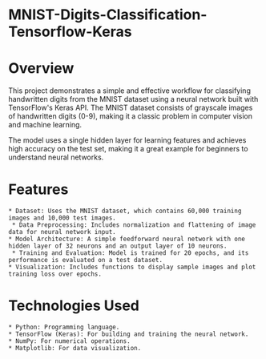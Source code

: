 # MNIST-Digits-Classification-Tensorflow-Keras

# Overview

This project demonstrates a simple and effective workflow for classifying handwritten digits from the MNIST dataset using a neural network built with TensorFlow's Keras API. The MNIST dataset consists of grayscale images of handwritten digits (0-9), making it a classic problem in computer vision and machine learning.

The model uses a single hidden layer for learning features and achieves high accuracy on the test set, making it a great example for beginners to understand neural networks.

# Features

    * Dataset: Uses the MNIST dataset, which contains 60,000 training images and 10,000 test images.
     * Data Preprocessing: Includes normalization and flattening of image data for neural network input.
    * Model Architecture: A simple feedforward neural network with one hidden layer of 32 neurons and an output layer of 10 neurons.
     * Training and Evaluation: Model is trained for 20 epochs, and its performance is evaluated on a test dataset.
    * Visualization: Includes functions to display sample images and plot training loss over epochs.

# Technologies Used

    * Python: Programming language.
    * TensorFlow (Keras): For building and training the neural network.
    * NumPy: For numerical operations.
    * Matplotlib: For data visualization.
